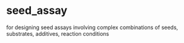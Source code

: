 # seed_assay
for designing seed assays involving complex combinations of seeds, substrates, additives, reaction conditions
